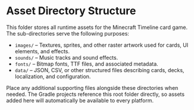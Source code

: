 # Asset Directory Structure

This folder stores all runtime assets for the Minecraft Timeline card game. The sub-directories serve the following purposes:

- `images/` – Textures, sprites, and other raster artwork used for cards, UI elements, and effects.
- `sounds/` – Music tracks and sound effects.
- `fonts/` – Bitmap fonts, TTF files, and associated metadata.
- `data/` – JSON, CSV, or other structured files describing cards, decks, localization, and configuration.

Place any additional supporting files alongside these directories when needed. The Gradle projects reference this root folder directly, so assets added here will automatically be available to every platform.
